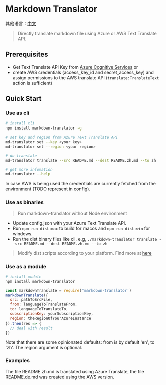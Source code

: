 # Markdown Translator

其他语言：[中文](./README.zh.md)

> Directly translate markdown file using Azure or AWS Text Translate API.

## Prerequisites

- Get Text Translate API Key from [Azure Cognitive Services](https://docs.microsoft.com/en-us/azure/cognitive-services/translator/translator-text-how-to-signup) or 
- create AWS credentials (access_key_id and secret_access_key) and assign permissions to the AWS translate API (`translate:TranslateText` action is sufficient)

## Quick Start
### Use as cli
```bash
# install cli
npm install markdown-translator -g

# set key and region from Azure Text Translate API
md-translator set --key <your key>
md-translator set --region <your region>

# do translate
md-translator translate --src README.md --dest README.zh.md --to zh

# get more infomation
md-translator --help

```
In case AWS is being used the credentials are currently fetched from the environment (TODO represent in config).

### Use as binaries
> Run markdown-translator without Node environment

- Update config.json with your Azure Text Translate API.
- Run `npm run dist:mac` to build for macos and `npm run dist:win` for windows.
- Run the dist binary files like cli, e.g, `./markdown-translator translate --src README.md --dest README.zh.md --to zh`

> Modify dist scripts according to your platform. Find more at [here](https://github.com/zeit/pkg)

### Use as a module
```bash
# install module
npm install markdown-translator
```

```javascript
const markdownTranslate = require('markdown-translator')
markdownTranslate({
  src: pathToSrcFile,
  from: languageToTranslateFrom,
  to: languageToTranslateTo,
  subscriptionKey: yourSubscriptionKey,
  region: theRegionOfYourAzureInstance
}).then(res => {
  // deal with result
})
```

Note that there are some opinionated defaults: from is by default 'en', to 'zh'.
The region argument is optional.


### Examples

The file README.zh.md is translated using Azure Translate, the file README.de.md was created using the AWS version.